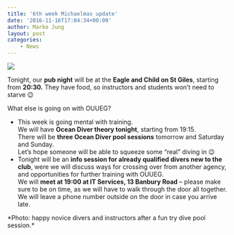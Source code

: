 ```yaml
---
title: '6th week Michaelmas update'
date: '2016-11-16T17:04:34+00:00'
author: Marko Jung
layout: post
categories:
    - News
---
```


![](http://ouueg.com/wp-content/uploads/2016/11/OUUEG-Try-Dive-2016-10-15.jpg)

Tonight, our **pub night** will be at the **Eagle and Child on St Giles**, starting from **20:30.** They have food, so instructors and students won’t need to starve 😉

What else is going on with OUUEG?

- This week is going mental with training.  
    We will have **Ocean Diver theory tonight**, starting from 19:15.  
    There will be **three Ocean Diver pool sessions** tomorrow and Saturday and Sunday.  
    Let’s hope someone will be able to squeeze some “real” diving in 😉
- Tonight will be an **info session for already qualified divers new to the club**, were we will discuss ways for crossing over from another agency, and opportunities for further training with OUUEG.  
    We will **meet at 19:00 at IT Services, 13 Banbury Road** – please make sure to be on time, as we will have to walk through the door all together. We will leave a phone number outside on the door in case you arrive late.

<div>*Photo: happy novice divers and instructors after a fun try dive pool session.*</div><div></div>
